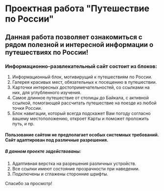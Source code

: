 # Проектная работа "Путешествие по России"

## Данная работа позволяет ознакомиться с рядом полезной и интересной информации о путешествиях по России!

### Информационно-развлекательный сайт состоит из блоков:
1. Информационный блок, мотивирущий к путешествиям по России.
2. Галерея красивых мест, обязательных к посещению в путешествии.
3. Карточки интересных достопримечательностей, со ссылками на них, для углубленного изучения.
4. Самое длинное путешествие от столицы до Байкала, с активной ссылкой, помогающей рассчитать путешествие на поезде из любой точки России.
5. Блок навигации, который всегда подскажет Вам погоду согласно вашему местоположению, откроет Карты и поможет проложить путь, и пр.

#### Пользование сайтом не предполагает особых системных требований. Сайт адаптирован под различные разрешения.

##### В данном проекте задействованы:
1. Адаптивная верстка на разрешения различных устройств.
2. Все ссылки имеют состояние прозрачности при наведении.
3. Подключены и сглажены сторонние шрифты.

Спасибо за просмотр!